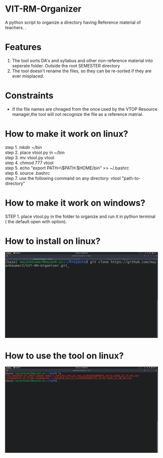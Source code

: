 # VIT-RM-Organizer
A python script to organize a directory having Reference material of teachers.
.
# Features
<ol>
  <li>
   The tool sorts DA's and syllabus and other non-reference material into seperate folder. Outside the root SEMESTER directory
  </li>
  <li>
    The tool doesn't rename the files, so they can be re-sorted if they are ever misplaced.
  </li>
 </ol>

# Constraints
<ul>
<li>If the file names are chnaged from the once used by the VTOP Resource manager,the tool will not recognize the file as a reference matrial.</li>
 </ul>

# How to make it work on linux?
step 1. mkdir ~/bin <br>
step 2. place vtool.py in ~/bin<br>
step 3. mv vtool.py vtool<br>
step 4. chmod 777 vtool<br>
step 5. echo "export PATH=\\$PATH:\$HOME/bin" >> ~/.bashrc<br>
step 6. source .bashrc <br>
step 7. use the following command on any directory:  vtool "path-to-directory" <br>

# How to make it work on windows?
STEP 1. place vtool.py in the folder to organize and run it in python terminal ( the default open with option).<br>

# How to install on linux?
![](https://github.com/mayankkumar2/readmeFiles/raw/master/myimage.gif)

# How to use the tool on linux?
![](https://github.com/mayankkumar2/readmeFiles/raw/master/myimage2.gif)
